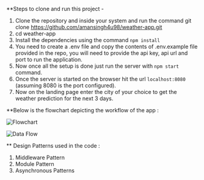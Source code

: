 **Steps to clone and run this project - 
1. Clone the repository and inside your system and run the command git clone https://github.com/amansingh4u98/weather-app.git
2. cd weather-app
3. Install the dependencies using the command `npm install`
4. You need to create a .env file and copy the contents of .env.example file provided in the repo, you will need to provide the api key, api url and port to run the application.
5. Now once all the setup is done just run the server with `npm start` command.
6. Once the server is started on the browser hit the url `localhost:8080` (assuming 8080 is the port configured).
7. Now on the landing page enter the city of your choice to get the weather prediction for the next 3 days.


**Below is the flowchart depicting the workflow of the app :

![Flowchart](Flowchart.drawio.png)

![Data Flow](image.png)

** Design Patterns used in the code :
1. Middleware Pattern
2. Module Pattern
3. Asynchronous Patterns